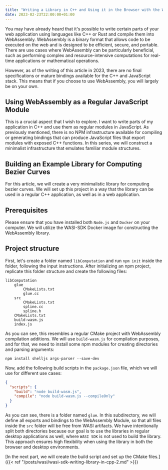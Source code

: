 ```yaml
---
title: "Writing a Library in C++ and Using it in the Browser with the WASI SDK - Folder structure"
date: 2023-02-23T22:00:00+01:00
---
```

You may have already heard that it's possible to write certain parts of your web application using languages like C++ or Rust and compile them into WebAssembly. WebAssembly is a binary format that allows code to be executed on the web and is designed to be efficient, secure, and portable. There are use cases where WebAssembly can be particularly beneficial, such as performing complex and resource-intensive computations for real-time applications or mathematical operations.

However, as of the writing of this article in 2023, there are no final specifications or mature bindings available for the C++ and JavaScript stack. This means that if you choose to use WebAssembly, you will largely be on your own.

## Using WebAssembly as a Regular JavaScript Module
This is a crucial aspect that I wish to explore. I want to write parts of my application in C++ and use them as regular modules in JavaScript. As previously mentioned, there is no NPM infrastructure available for compiling or generating bindings that can produce JavaScript files that export modules with exposed C++ functions. In this series, we will construct a minimalist infrastructure that emulates familiar module structures.

## Building an Example Library for Computing Bezier Curves
For this article, we will create a very minimalistic library for computing bezier curves. We will set up this project in a way that the library can be used in a regular C++ application, as well as in a web application.

## Prerequisites
Please ensure that you have installed both ``Node.js`` and ``Docker`` on your computer. We will utilize the WASI-SDK Docker image for constructing the WebAssembly library.

## Project structure
First, let's create a folder named ``libComputation`` and run ``npm init`` inside the folder, following the input instructions. After initializing an npm project, replicate this folder structure and create the following files:

```
libComputation
    glue
        CMakeLists.txt
        glue.cc
    src
        CMakeLists.txt
        spline.cc
        spline.h
    CMakeLists.txt
    build-wasm.js
    index.js
```

As you can see, this resembles a regular CMake project with WebAssembly compilation additions. 
We will use ``build-wasm.js`` for compilation purposes, and for that, we need to install some npm 
modules for creating directories and parsing arguments:

```
npm install shelljs args-parser --save-dev
```
Now, add the following build scripts in the ``package.json`` file, which we will use for different use cases:

```json
{
  "scripts": {
    "build": "node build-wasm.js",
    "compile": "node build-wasm.js --compileOnly"
  }
}
```

As you can see, there is a folder named ``glue``. In this subdirectory, 
we will define all exports and bindings to the WebAssembly Module, 
so that all files inside the ``src`` folder will be free from WASI artifacts. 
We have intentionally split both directories because our goal is to use the libraries in regular
desktop applications as well, where ``WASI SDK`` is not used to build the library. 
This approach ensures high flexibility when using the library in both the browser and desktop 
environments.

[In the next part, we will create the build script and set up the CMake files.]({{< ref "/posts/wasi/wasi-sdk-writing-library-in-cpp-2.md" >}})